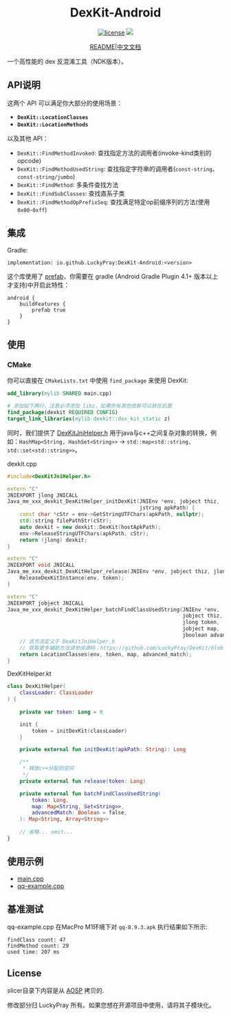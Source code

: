 <div align="center">
    <h1> DexKit-Android </h1>

[![license](https://img.shields.io/github/license/LuckyPray/DexKit-Android.svg)](https://www.gnu.org/licenses/lgpl-3.0.html)
[![](https://jitpack.io/v/LuckyPray/DexKit-Android.svg)](https://jitpack.io/#LuckyPray/DexKit-Android)

[README](https://github.com/LuckyPray/DexKit-Android/blob/master/README.md)|[中文文档](https://github.com/LuckyPray/DexKit-Android/blob/master/README_zh.md)

</div>

一个高性能的 dex 反混淆工具（NDK版本）。

## API说明

这两个 API 可以满足你大部分的使用场景：

- **`DexKit::LocationClasses`**
- **`DexKit::LocationMethods`**

以及其他 API：

- `DexKit::FindMethodInvoked`: 查找指定方法的调用者(invoke-kind类别的opcode)
- `DexKit::FindMethodUsedString`: 查找指定字符串的调用者(`const-string`、`const-string/jumbo`)
- `DexKit::FindMethod`: 多条件查找方法
- `DexKit::FindSubClasses`: 查找直系子类
- `DexKit::FindMethodOpPrefixSeq`: 查找满足特定op前缀序列的方法(使用`0x00`-`0xff`)

## 集成

Gradle:

`implementation: io.github.LuckyPray:DexKit-Android:<version>`

这个库使用了 [prefab](https://google.github.io/prefab/)，你需要在 gradle (Android Gradle Plugin 4.1+ 版本以上才支持)中开启此特性：

```
android {
    buildFeatures {
        prefab true
    }
}
```

## 使用

### CMake

你可以直接在 `CMakeLists.txt` 中使用 `find_package` 来使用 DexKit:

```cmake
add_library(mylib SHARED main.cpp)

# 添加如下两行，注意必须添加 libz，如果你有其他依赖可以放在后面
find_package(dexkit REQUIRED CONFIG)
target_link_libraries(mylib dexkit::dex_kit_static z)
```

同时，我们提供了 [DexKitJniHelper.h](https://github.com/LuckyPray/DexKit/blob/master/include/DexKitJniHelper.h)
用于java与c++之间复杂对象的转换，例如：`HashMap<String, HashSet<String>>` -> `std::map<std::string, std::set<std::string>>`。

dexkit.cpp
```c++
#include<DexKitJniHelper.h>

extern "C"
JNIEXPORT jlong JNICALL
Java_me_xxx_dexkit_DexKitHelper_initDexKit(JNIEnv *env, jobject thiz,
                                           jstring apkPath) {
    const char *cStr = env->GetStringUTFChars(apkPath, nullptr);
    std::string filePathStr(cStr);
    auto dexkit = new dexkit::DexKit(hostApkPath);
    env->ReleaseStringUTFChars(apkPath, cStr);
    return (jlong) dexkit;
}

extern "C"
JNIEXPORT void JNICALL
Java_me_xxx_dexkit_DexKitHelper_release(JNIEnv *env, jobject thiz, jlong token) {
    ReleaseDexKitInstance(env, token);
}

extern "C"
JNIEXPORT jobject JNICALL
Java_me_xxx_dexkit_DexKitHelper_batchFindClassUsedString(JNIEnv *env,
                                                         jobject thiz,
                                                         jlong token,
                                                         jobject map,
                                                         jboolean advanced_match) {
    // 该方法定义于 DexKitJniHelper.h
    // 获取更多辅助方法请参阅源码：https://github.com/LuckyPray/DexKit/blob/master/include/DexKitJniHelper.h
    return LocationClasses(env, token, map, advanced_match);
}
```

DexKitHelper.kt
```kotlin
class DexKitHelper(
    classLoader: ClassLoader
) {
    
    private var token: Long = 0

    init {
        token = initDexKit(classLoader)
    }

    private external fun initDexKit(apkPath: String): Long

    /**
     * 释放c++分配的空间
     */
    private external fun release(token: Long)

    private external fun batchFindClassUsedString(
        token: Long,
        map: Map<String, Set<String>>,
        advancedMatch: Boolean = false,
    ): Map<String, Array<String>>
    
    // 省略... omit...
}
```

## 使用示例

- [main.cpp](https://github.com/LuckyPray/DexKit/blob/master/main.cpp)
- [qq-example.cpp](https://github.com/LuckyPray/DexKit/blob/master/qq-example.cpp)

## 基准测试

qq-example.cpp 在MacPro M1环境下对 `qq-8.9.3.apk` 执行结果如下所示:
```text
findClass count: 47
findMethod count: 29
used time: 207 ms
```

## License

slicer目录下内容是从 [AOSP](https://cs.android.com/android/platform/superproject/+/master:frameworks/base/startop/view_compiler) 拷贝的.

修改部分归 LuckyPray 所有。如果您想在开源项目中使用，请将其子模块化。
